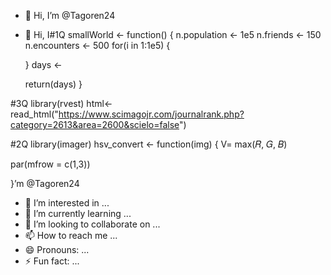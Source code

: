 - 👋 Hi, I’m @Tagoren24
- 👋 Hi, I#1Q
smallWorld <- function()
{
  n.population <- 1e5
  n.friends <- 150
  n.encounters <- 500
  for(i in 1:1e5)
  {
    
  }
  days <- 
  
  return(days)
}

  
#3Q
library(rvest)
html<-read_html("https://www.scimagojr.com/journalrank.php?category=2613&area=2600&scielo=false")






#2Q
library(imager)
hsv_convert <- function(img)
{
  V= max(𝑅, 𝐺, 𝐵)
  
  par(mfrow = c(1,3))
  
}’m @Tagoren24
- 👀 I’m interested in ...
- 🌱 I’m currently learning ...
- 💞️ I’m looking to collaborate on ...
- 📫 How to reach me ...
- 😄 Pronouns: ...
- ⚡ Fun fact: ...

<!---
Tagoren24/Tagoren24 is a ✨ special ✨ repository because its `README.md` (this file) appears on your GitHub profile.
You can click the Preview link to take a look at your changes.
--->
